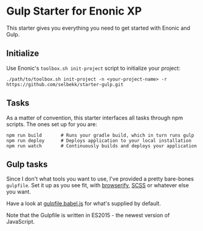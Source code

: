 # Gulp Starter for Enonic XP

This starter gives you everything you need to get started with Enonic and Gulp.

## Initialize

Use Enonic's `toolbox.sh init-project` script to initialize your project:

    ./path/to/toolbox.sh init-project -n <your-project-name> -r https://github.com/selbekk/starter-gulp.git

## Tasks

As a matter of convention, this starter interfaces all tasks through npm
scripts. The ones set up for you are:

    npm run build       # Runs your gradle build, which in turn runs gulp
    npm run deploy      # Deploys application to your local installation
    npm run watch       # Continuously builds and deploys your application

## Gulp tasks

Since I don't what tools you want to use, I've provided a pretty bare-bones
`gulpfile`. Set it up as you see fit, with [browserify](http://browserify.org/),
[SCSS](http://sass-lang.com/) or whatever else you want.

Have a look at [gulpfile.babel.js](https://github.com/selbekk/starter-gulp/blob/master/gulpfile.babel.js)
for what's supplied by default.

Note that the Gulpfile is written in ES2015 - the newest version of JavaScript.

